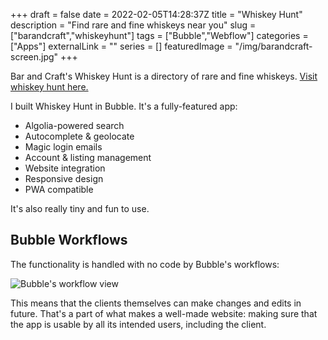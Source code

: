 +++
draft = false
date = 2022-02-05T14:28:37Z
title = "Whiskey Hunt"
description = "Find rare and fine whiskeys near you"
slug = ["barandcraft","whiskeyhunt"]
tags = ["Bubble","Webflow"]
categories = ["Apps"]
externalLink = ""
series = []
featuredImage = "/img/barandcraft-screen.jpg"
+++

Bar and Craft's Whiskey Hunt is a directory of rare and fine whiskeys. [Visit whiskey hunt here.](https://www.barandcraft.com/tools/whiskey-hunt)

I built Whiskey Hunt in Bubble. It's a fully-featured app:
- Algolia-powered search
- Autocomplete & geolocate
- Magic login emails
- Account & listing management
- Website integration
- Responsive design
- PWA compatible

It's also really tiny and fun to use.

## Bubble Workflows
The functionality is handled with no code by Bubble's workflows:

![Bubble's workflow view](/img/bubble-workflows.jpg "Bubble's workflows require no code.")

This means that the clients themselves can make changes and edits in future. That's a part of what makes a well-made website: making sure that the app is usable by all its intended users, including the client.
